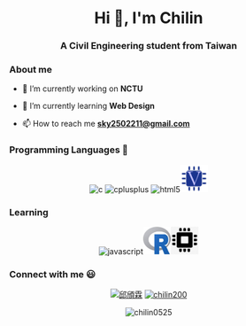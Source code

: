 <h1 align="center">Hi 👋, I'm Chilin</h1>
<h3 align="center">A Civil Engineering student from Taiwan</h3>

### About me
 - 🔭 I’m currently working on **NCTU**

 - 🌱 I’m currently learning **Web Design**
  
 - 📫 How to reach me **sky2502211@gmail.com**

### Programming Languages  :rocket:
<p align="center"><img src="https://devicons.github.io/devicon/devicon.git/icons/c/c-original.svg" alt="c" width="50" height="50"/> <img src="https://devicons.github.io/devicon/devicon.git/icons/cplusplus/cplusplus-original.svg" alt="cplusplus" width="50" height="50"/> <img src="https://devicons.github.io/devicon/devicon.git/icons/html5/html5-original-wordmark.svg" alt="html5" width="50" height="50"/><img src="
https://github.com/chilin0525/chilin0525/blob/master/img/verilog.png" alt="html5" width="50" height="50"/></p> 
 
 ### Learning 
 <p align="center"><img src="https://devicons.github.io/devicon/devicon.git/icons/javascript/javascript-original.svg" alt="javascript" width="50" height="50"/><img src="https://github.com/chilin0525/chilin0525/blob/master/img/r.jpeg" alt="r" width="50" height="50"/><img src="https://github.com/chilin0525/chilin0525/blob/master/img/fpga.png" alt="r" width="50" height="50"/></p>

### Connect with me :smiley:
<p align="center">
<a href="https://fb.com/邱頎霖" target="blank"><img align="center" src="https://cdn.jsdelivr.net/npm/simple-icons@3.0.1/icons/facebook.svg" alt="邱頎霖" height="50" width="50" /></a>
<a href="https://instagram.com/chilin200" target="blank"><img align="center" src="https://cdn.jsdelivr.net/npm/simple-icons@3.0.1/icons/instagram.svg" alt="chilin200" height="50" width="50" /></a>
</p>

<p align="center"> <img src="https://komarev.com/ghpvc/?username=chilin0525" alt="chilin0525" /> </p>
